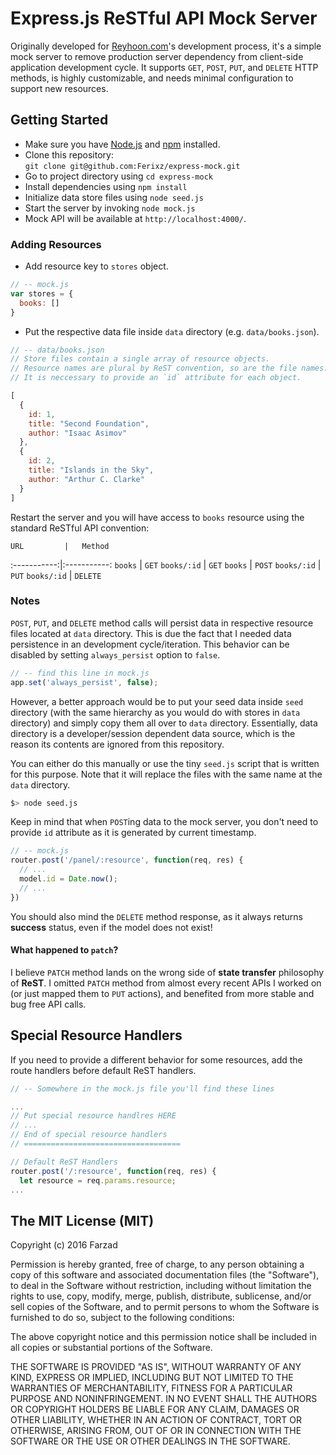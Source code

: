 # Express.js ReSTful API Mock Server 

Originally developed for [Reyhoon.com](https://www.reyhoon.com)'s development process, it's a simple mock server to remove production server dependency from client-side application development cycle. It supports `GET`, `POST`, `PUT`, and `DELETE` HTTP methods, is highly customizable, and needs minimal configuration to support new resources.


## Getting Started
- Make sure you have [Node.js](https://nodejs.org) and [npm](https://www.npmjs.com) installed.
- Clone this repository:  
`git clone git@github.com:Ferixz/express-mock.git`
- Go to project directory using `cd express-mock`
- Install dependencies using `npm install`
- Initialize data store files using `node seed.js`
- Start the server by invoking `node mock.js`
- Mock API will be available at `http://localhost:4000/`.

### Adding Resources
- Add resource key to `stores` object.

~~~javascript
// -- mock.js
var stores = {
  books: []
}
~~~

- Put the respective data file inside `data` directory (e.g. `data/books.json`).

~~~javascript
// -- data/books.json
// Store files contain a single array of resource objects.
// Resource names are plural by ReST convention, so are the file names.
// It is neccessary to provide an `id` attribute for each object.

[
  {
    id: 1,
    title: "Second Foundation",
    author: "Isaac Asimov"
  },
  {
  	id: 2,
  	title: "Islands in the Sky",
  	author: "Arthur C. Clarke"
  }
]
~~~

Restart the server and you will have access to `books` resource using the standard ReSTful API convention:

	URL	  		| 	Method
:-----------:|:-----------:
`books`  		| `GET`
`books/:id`  | `GET`
`books`		| `POST`
`books/:id` 	| `PUT`
`books/:id`  | `DELETE`

### Notes 
`POST`, `PUT`, and `DELETE` method calls will persist data in respective resource files located at `data` directory. This is due the fact that I needed data persistence in an development cycle/iteration.
This behavior can be disabled by setting `always_persist` option to `false`.

~~~javascript 
// -- find this line in mock.js
app.set('always_persist', false);
~~~
However, a better approach would be to put your seed data inside `seed` directory (with the same hierarchy as you would do with stores in `data` directory) and simply copy them all over to `data` directory. 
Essentially, data directory is a developer/session dependent data source, which is the reason its contents are ignored from this repository.

You can either do this manually or use the tiny `seed.js` script that is written for this purpose. Note that it will replace the files with the same name at the `data` directory.

~~~bash
$> node seed.js
~~~

Keep in mind that when `POST`ing data to the mock server, you don't need to provide `id` attribute as it is generated by current timestamp.

~~~javascript
// -- mock.js
router.post('/panel/:resource', function(req, res) {
  // ...
  model.id = Date.now();
  // ...
})

~~~

You should also mind the `DELETE` method response, as it always returns **success** status, even if the model does not exist!

#### What happened to `patch`?
I believe `PATCH` method lands on the wrong side of **state transfer** philosophy of **ReST**. I omitted `PATCH` method from almost every recent APIs I worked on (or just mapped them to `PUT` actions), and benefited from more stable and bug free API calls. 

## Special Resource Handlers
If you need to provide a different behavior for some resources, add the route handlers before default ReST handlers.

~~~javascript
// -- Somewhere in the mock.js file you'll find these lines

...
// Put special resource handlres HERE
// ...
// End of special resource handlers
// ===================================

// Default ReST Handlers
router.post('/:resource', function(req, res) {
  let resource = req.params.resource;
...


~~~


## The MIT License (MIT)

Copyright (c) 2016 Farzad

Permission is hereby granted, free of charge, to any person obtaining a copy
of this software and associated documentation files (the "Software"), to deal
in the Software without restriction, including without limitation the rights
to use, copy, modify, merge, publish, distribute, sublicense, and/or sell
copies of the Software, and to permit persons to whom the Software is
furnished to do so, subject to the following conditions:

The above copyright notice and this permission notice shall be included in all
copies or substantial portions of the Software.

THE SOFTWARE IS PROVIDED "AS IS", WITHOUT WARRANTY OF ANY KIND, EXPRESS OR
IMPLIED, INCLUDING BUT NOT LIMITED TO THE WARRANTIES OF MERCHANTABILITY,
FITNESS FOR A PARTICULAR PURPOSE AND NONINFRINGEMENT. IN NO EVENT SHALL THE
AUTHORS OR COPYRIGHT HOLDERS BE LIABLE FOR ANY CLAIM, DAMAGES OR OTHER
LIABILITY, WHETHER IN AN ACTION OF CONTRACT, TORT OR OTHERWISE, ARISING FROM,
OUT OF OR IN CONNECTION WITH THE SOFTWARE OR THE USE OR OTHER DEALINGS IN THE
SOFTWARE.